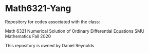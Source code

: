# Math6321-Yang
Repository for codes associated with the class:

Math 6321
Numerical Solution of Ordinary Differential Equations
SMU Mathematics
Fall 2020

This repository is owned by Daniel Reynolds